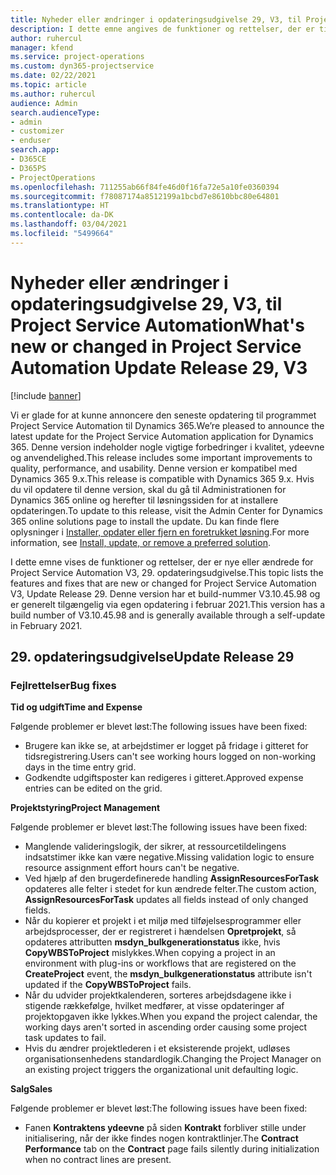 ```yaml
---
title: Nyheder eller ændringer i opdateringsudgivelse 29, V3, til Project Service Automation
description: I dette emne angives de funktioner og rettelser, der er tilgængelige til Project Service Automation, opdateringsudgivelse 29, V3.
author: ruhercul
manager: kfend
ms.service: project-operations
ms.custom: dyn365-projectservice
ms.date: 02/22/2021
ms.topic: article
ms.author: ruhercul
audience: Admin
search.audienceType:
- admin
- customizer
- enduser
search.app:
- D365CE
- D365PS
- ProjectOperations
ms.openlocfilehash: 711255ab66f84fe46d0f16fa72e5a10fe0360394
ms.sourcegitcommit: f78087174a8512199a1bcbd7e8610bbc80e64801
ms.translationtype: HT
ms.contentlocale: da-DK
ms.lasthandoff: 03/04/2021
ms.locfileid: "5499664"
---
```

# <a name="whats-new-or-changed-in-project-service-automation-update-release-29-v3"></a><span data-ttu-id="402f3-103">Nyheder eller ændringer i opdateringsudgivelse 29, V3, til Project Service Automation</span><span class="sxs-lookup"><span data-stu-id="402f3-103">What's new or changed in Project Service Automation Update Release 29, V3</span></span>

[!include [banner](../includes/psa-now-project-operations.md)]

<span data-ttu-id="402f3-104">Vi er glade for at kunne annoncere den seneste opdatering til programmet Project Service Automation til Dynamics 365.</span><span class="sxs-lookup"><span data-stu-id="402f3-104">We’re pleased to announce the latest update for the Project Service Automation application for Dynamics 365.</span></span> <span data-ttu-id="402f3-105">Denne version indeholder nogle vigtige forbedringer i kvalitet, ydeevne og anvendelighed.</span><span class="sxs-lookup"><span data-stu-id="402f3-105">This release includes some important improvements to quality, performance, and usability.</span></span> <span data-ttu-id="402f3-106">Denne version er kompatibel med Dynamics 365 9.x.</span><span class="sxs-lookup"><span data-stu-id="402f3-106">This release is compatible with Dynamics 365 9.x.</span></span> <span data-ttu-id="402f3-107">Hvis du vil opdatere til denne version, skal du gå til Administrationen for Dynamics 365 online og herefter til løsningssiden for at installere opdateringen.</span><span class="sxs-lookup"><span data-stu-id="402f3-107">To update to this release, visit the Admin Center for Dynamics 365 online solutions page to install the update.</span></span> <span data-ttu-id="402f3-108">Du kan finde flere oplysninger i [Installer, opdater eller fjern en foretrukket løsning](https://docs.microsoft.com/power-platform/admin/install-remove-preferred-solution).</span><span class="sxs-lookup"><span data-stu-id="402f3-108">For more information, see [Install, update, or remove a preferred solution](https://docs.microsoft.com/power-platform/admin/install-remove-preferred-solution).</span></span>

<span data-ttu-id="402f3-109">I dette emne vises de funktioner og rettelser, der er nye eller ændrede for Project Service Automation V3, 29. opdateringsudgivelse.</span><span class="sxs-lookup"><span data-stu-id="402f3-109">This topic lists the features and fixes that are new or changed for Project Service Automation V3, Update Release 29.</span></span> <span data-ttu-id="402f3-110">Denne version har et build-nummer V3.10.45.98 og er generelt tilgængelig via egen opdatering i februar 2021.</span><span class="sxs-lookup"><span data-stu-id="402f3-110">This version has a build number of V3.10.45.98 and is generally available through a self-update in February 2021.</span></span>

## <a name="update-release-29"></a><span data-ttu-id="402f3-111">29. opdateringsudgivelse</span><span class="sxs-lookup"><span data-stu-id="402f3-111">Update Release 29</span></span>

### <a name="bug-fixes"></a><span data-ttu-id="402f3-112">Fejlrettelser</span><span class="sxs-lookup"><span data-stu-id="402f3-112">Bug fixes</span></span>

<span data-ttu-id="402f3-113">**Tid og udgift**</span><span class="sxs-lookup"><span data-stu-id="402f3-113">**Time and Expense**</span></span>

<span data-ttu-id="402f3-114">Følgende problemer er blevet løst:</span><span class="sxs-lookup"><span data-stu-id="402f3-114">The following issues have been fixed:</span></span>

- <span data-ttu-id="402f3-115">Brugere kan ikke se, at arbejdstimer er logget på fridage i gitteret for tidsregistrering.</span><span class="sxs-lookup"><span data-stu-id="402f3-115">Users can't see working hours logged on non-working days in the time entry grid.</span></span>
- <span data-ttu-id="402f3-116">Godkendte udgiftsposter kan redigeres i gitteret.</span><span class="sxs-lookup"><span data-stu-id="402f3-116">Approved expense entries can be edited on the grid.</span></span>

<span data-ttu-id="402f3-117">**Projektstyring**</span><span class="sxs-lookup"><span data-stu-id="402f3-117">**Project Management**</span></span>

<span data-ttu-id="402f3-118">Følgende problemer er blevet løst:</span><span class="sxs-lookup"><span data-stu-id="402f3-118">The following issues have been fixed:</span></span>

- <span data-ttu-id="402f3-119">Manglende valideringslogik, der sikrer, at ressourcetildelingens indsatstimer ikke kan være negative.</span><span class="sxs-lookup"><span data-stu-id="402f3-119">Missing validation logic to ensure resource assignment effort hours can't be negative.</span></span>
- <span data-ttu-id="402f3-120">Ved hjælp af den brugerdefinerede handling **AssignResourcesForTask** opdateres alle felter i stedet for kun ændrede felter.</span><span class="sxs-lookup"><span data-stu-id="402f3-120">The custom action, **AssignResourcesForTask** updates all fields instead of only changed fields.</span></span>
- <span data-ttu-id="402f3-121">Når du kopierer et projekt i et miljø med tilføjelsesprogrammer eller arbejdsprocesser, der er registreret i hændelsen **Opretprojekt**, så opdateres attributten **msdyn_bulkgenerationstatus** ikke, hvis **CopyWBSToProject** mislykkes.</span><span class="sxs-lookup"><span data-stu-id="402f3-121">When copying a project in an environment with plug-ins or workflows that are registered on the **CreateProject** event, the **msdyn_bulkgenerationstatus** attribute isn't updated if the **CopyWBSToProject** fails.</span></span>
- <span data-ttu-id="402f3-122">Når du udvider projektkalenderen, sorteres arbejdsdagene ikke i stigende rækkefølge, hvilket medfører, at visse opdateringer af projektopgaven ikke lykkes.</span><span class="sxs-lookup"><span data-stu-id="402f3-122">When you expand the project calendar, the working days aren't sorted in ascending order causing some project task updates to fail.</span></span>
- <span data-ttu-id="402f3-123">Hvis du ændrer projektlederen i et eksisterende projekt, udløses organisationsenhedens standardlogik.</span><span class="sxs-lookup"><span data-stu-id="402f3-123">Changing the Project Manager on an existing project triggers the organizational unit defaulting logic.</span></span>

<span data-ttu-id="402f3-124">**Salg**</span><span class="sxs-lookup"><span data-stu-id="402f3-124">**Sales**</span></span>

<span data-ttu-id="402f3-125">Følgende problemer er blevet løst:</span><span class="sxs-lookup"><span data-stu-id="402f3-125">The following issues have been fixed:</span></span>

- <span data-ttu-id="402f3-126">Fanen **Kontraktens ydeevne** på siden **Kontrakt** forbliver stille under initialisering, når der ikke findes nogen kontraktlinjer.</span><span class="sxs-lookup"><span data-stu-id="402f3-126">The **Contract Performance** tab on the **Contract** page fails silently during initialization when no contract lines are present.</span></span>
